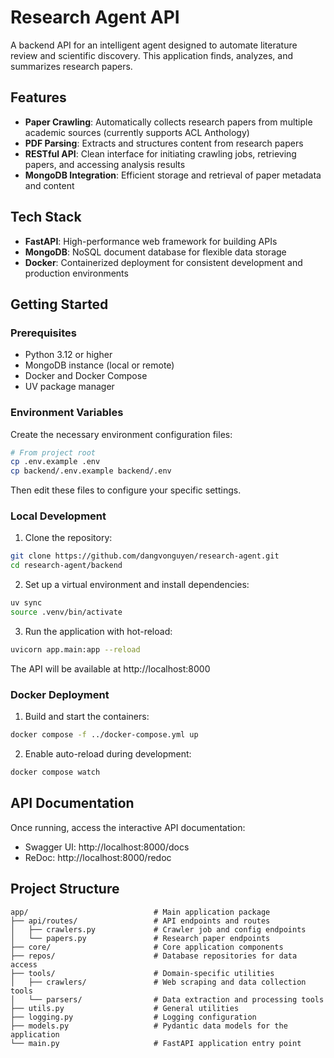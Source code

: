 # Research Agent API

A backend API for an intelligent agent designed to automate literature review and scientific discovery. This application finds, analyzes, and summarizes research papers.

## Features

- **Paper Crawling**: Automatically collects research papers from multiple academic sources (currently supports ACL Anthology)
- **PDF Parsing**: Extracts and structures content from research papers
- **RESTful API**: Clean interface for initiating crawling jobs, retrieving papers, and accessing analysis results
- **MongoDB Integration**: Efficient storage and retrieval of paper metadata and content

## Tech Stack

- **FastAPI**: High-performance web framework for building APIs
- **MongoDB**: NoSQL document database for flexible data storage
- **Docker**: Containerized deployment for consistent development and production environments

## Getting Started

### Prerequisites

- Python 3.12 or higher
- MongoDB instance (local or remote)
- Docker and Docker Compose
- UV package manager

### Environment Variables

Create the necessary environment configuration files:

```bash
# From project root
cp .env.example .env
cp backend/.env.example backend/.env
```

Then edit these files to configure your specific settings.

### Local Development

1. Clone the repository:

```bash
git clone https://github.com/dangvonguyen/research-agent.git
cd research-agent/backend
```

2. Set up a virtual environment and install dependencies:

```bash
uv sync
source .venv/bin/activate
```

3. Run the application with hot-reload:

```bash
uvicorn app.main:app --reload
```

The API will be available at http://localhost:8000

### Docker Deployment

1. Build and start the containers:

```bash
docker compose -f ../docker-compose.yml up
```

2. Enable auto-reload during development:

```bash
docker compose watch
```

## API Documentation

Once running, access the interactive API documentation:

- Swagger UI: http://localhost:8000/docs
- ReDoc: http://localhost:8000/redoc

## Project Structure

```
app/                            # Main application package
├── api/routes/                 # API endpoints and routes
│   ├── crawlers.py             # Crawler job and config endpoints
│   └── papers.py               # Research paper endpoints
├── core/                       # Core application components
├── repos/                      # Database repositories for data access
├── tools/                      # Domain-specific utilities
│   ├── crawlers/               # Web scraping and data collection tools
│   └── parsers/                # Data extraction and processing tools
├── utils.py                    # General utilities
├── logging.py                  # Logging configuration
├── models.py                   # Pydantic data models for the application
└── main.py                     # FastAPI application entry point
```

